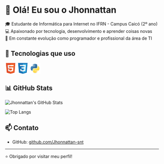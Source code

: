 # 👋 Olá! Eu sou o Jhonnattan

🎓 Estudante de Informática para Internet no IFRN - Campus Caicó (2º ano)  
💻 Apaixonado por tecnologia, desenvolvimento e aprender coisas novas  
🚀 Em constante evolução como programador e profissional da área de TI

## 🚀 Tecnologias que uso

<p align="left">
  <img title="HTML5" alt="HTML" height="36" width="36" src="https://raw.githubusercontent.com/devicons/devicon/master/icons/html5/html5-original.svg">
  <img title="CSS3" alt="CSS" height="36" width="36" src="https://raw.githubusercontent.com/devicons/devicon/master/icons/css3/css3-original.svg">
  <img title="Python" alt="Python" height="36" width="36" src="https://raw.githubusercontent.com/devicons/devicon/master/icons/python/python-original.svg">
</p>

## 📊 GitHub Stats

![Jhonnattan's GitHub Stats](https://github-readme-stats.vercel.app/api?username=Jhonnattan-snt&show_icons=true&theme=github_dark&hide_title=true)

![Top Langs](https://github-readme-stats.vercel.app/api/top-langs/?username=Jhonnattan-snt&layout=compact&theme=github_dark)

## 📫 Contato

- GitHub: [github.com/Jhonnattan-snt](https://github.com/Jhonnattan-snt)

---

⭐️ Obrigado por visitar meu perfil!

